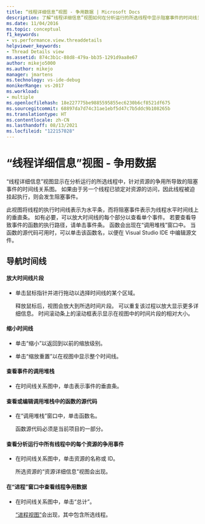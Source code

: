 ```yaml
---
title: “线程详细信息”视图 - 争用数据 | Microsoft Docs
description: 了解“线程详细信息”视图如何在分析运行的所选线程中显示阻塞事件的时间线关系图。
ms.date: 11/04/2016
ms.topic: conceptual
f1_keywords:
- vs.performance.view.threaddetails
helpviewer_keywords:
- Thread Details view
ms.assetid: 874c3b1c-88d8-479a-bb35-1291d9aa8e67
author: mikejo5000
ms.author: mikejo
manager: jmartens
ms.technology: vs-ide-debug
monikerRange: vs-2017
ms.workload:
- multiple
ms.openlocfilehash: 18e227775be9885595855ec6230b6cf8521df675
ms.sourcegitcommit: 68897da7d74c31ae1ebf5d47c7b5ddc9b108265b
ms.translationtype: HT
ms.contentlocale: zh-CN
ms.lasthandoff: 08/13/2021
ms.locfileid: "122157028"
---
```

# <a name="thread-details-view---contention-data"></a>“线程详细信息”视图 - 争用数据
“线程详细信息”视图显示在分析运行的所选线程中，针对资源的争用所导致的阻塞事件的时间线关系图。 如果由于另一个线程已锁定对资源的访问，因此线程被迫挂起执行，则会发生阻塞事件。

 此视图将线程的执行时间线表示为水平条，而将阻塞事件表示为线程水平时间线上的垂直条。 如有必要，可以放大时间线的每个部分以查看单个事件。 若要查看导致事件的函数的执行路径，请单击事件条。 函数会出现在“调用堆栈”窗口中。 当函数的源代码可用时，可以单击该函数名，以便在 Visual Studio IDE 中编辑源文件。

## <a name="navigate-the-timeline"></a>导航时间线

#### <a name="to-zoom-in-on-a-timeline-segment"></a>放大时间线片段

- 单击鼠标指针并进行拖动以选择时间线的某个区域。

     释放鼠标后，视图会放大到所选时间片段。 可以重复该过程以放大显示更多详细信息。 时间滚动条上的滚动框表示显示在视图中的时间片段的相对大小。

#### <a name="to-zoom-out-on-a-timeline"></a>缩小时间线

- 单击“缩小”以返回到以前的缩放级别。

- 单击“缩放重置”以在视图中显示整个时间线。

#### <a name="to-view-the-call-stack-of-an-event"></a>查看事件的调用堆栈

- 在时间线关系图中，单击表示事件的垂直条。

#### <a name="to-view-or-edit-the-source-code-of-a-function-in-the-call-stack"></a>查看或编辑调用堆栈中的函数的源代码

- 在“调用堆栈”窗口中，单击函数名。

  函数源代码必须是当前项目的一部分。

#### <a name="to-view-the-contention-events-of-a-resource-in-all-threads-in-the-profiling-run"></a>查看分析运行中所有线程中的每个资源的争用事件

- 在时间线关系图中，单击资源的名称或 ID。

     所选资源的“资源详细信息”[](../profiling/resource-details-view-contention-data.md)视图会出现。

#### <a name="to-view-the-thread-contention-data-in-the-processes-window"></a>在“进程”窗口中查看线程争用数据

- 在时间线关系图中，单击“总计”。

     [“进程视图”](../profiling/process-view-contention-data.md)会出现，其中包含所选线程。
